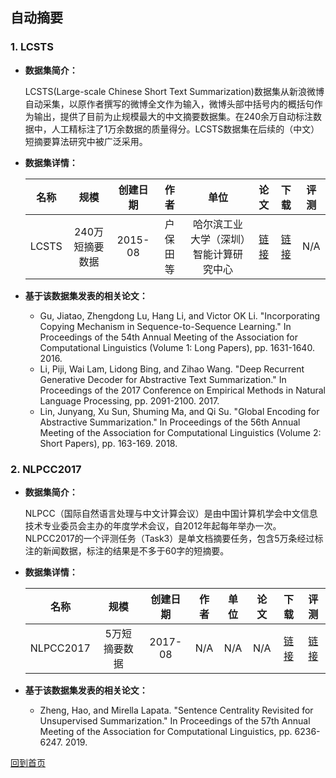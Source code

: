 ## 自动摘要

### 1. LCSTS
- <strong>数据集简介：</strong>

    LCSTS(Large-scale Chinese Short Text Summarization)数据集从新浪微博自动采集，以原作者撰写的微博全文作为输入，微博头部中括号内的概括句作为输出，提供了目前为止规模最大的中文摘要数据集。在240余万自动标注数据中，人工精标注了1万余数据的质量得分。LCSTS数据集在后续的（中文）短摘要算法研究中被广泛采用。

- <strong>数据集详情：</strong>

    |  名称 | 规模 | 创建日期 | 作者 | 单位 | 论文 | 下载 | 评测 |
    | :---: | :---:| :---: | :---: | :---: | :---: | :---: | :---: |
    | LCSTS | 240万短摘要数据 | 2015-08 | 户保田 等 | 哈尔滨工业大学（深圳）智能计算研究中心 | [链接](https://www.aclweb.org/anthology/D15-1229.pdf) | [链接](http://icrc.hitsz.edu.cn/Article/show/139.html)| N/A |

- <strong>基于该数据集发表的相关论文：</strong>
    - Gu, Jiatao, Zhengdong Lu, Hang Li, and Victor OK Li. "Incorporating Copying Mechanism in Sequence-to-Sequence Learning." In Proceedings of the 54th Annual Meeting of the Association for Computational Linguistics (Volume 1: Long Papers), pp. 1631-1640. 2016.
    - Li, Piji, Wai Lam, Lidong Bing, and Zihao Wang. "Deep Recurrent Generative Decoder for Abstractive Text Summarization." In Proceedings of the 2017 Conference on Empirical Methods in Natural Language Processing, pp. 2091-2100. 2017.
    - Lin, Junyang, Xu Sun, Shuming Ma, and Qi Su. "Global Encoding for Abstractive Summarization." In Proceedings of the 56th Annual Meeting of the Association for Computational Linguistics (Volume 2: Short Papers), pp. 163-169. 2018.

### 2. NLPCC2017
- <strong>数据集简介：</strong>

    NLPCC（国际自然语言处理与中文计算会议）是由中国计算机学会中文信息技术专业委员会主办的年度学术会议，自2012年起每年举办一次。NLPCC2017的一个评测任务（Task3）是单文档摘要任务，包含5万条经过标注的新闻数据，标注的结果是不多于60字的短摘要。

- <strong>数据集详情：</strong>

    |  名称 | 规模 | 创建日期 | 作者 | 单位 | 论文 | 下载 | 评测 |
    | :---: | :---:| :---: | :---: | :---: | :---: | :---: | :---: |
    | NLPCC2017 | 5万短摘要数据 | 2017-08 | N/A | N/A | N/A | [链接](http://tcci.ccf.org.cn/conference/2017/dldoc/taskgline03.pdf)| [链接](https://link.springer.com/chapter/10.1007/978-3-319-73618-1_84) |

- <strong>基于该数据集发表的相关论文：</strong>
    - Zheng, Hao, and Mirella Lapata. "Sentence Centrality Revisited for Unsupervised Summarization." In Proceedings of the 57th Annual Meeting of the Association for Computational Linguistics, pp. 6236-6247. 2019.

[回到首页](/dataset.html)
